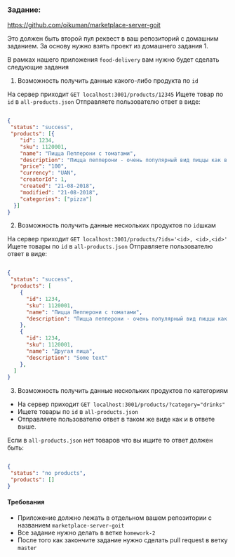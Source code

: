 ﻿### Задание:
https://github.com/oikuman/marketplace-server-goit

Это должен быть второй пул реквест в ваш репозиторий с домашним заданием.
За основу нужно взять проект из домашнего задания 1.

В рамках нашего приложения `food-delivery` вам нужно будет сделать следующие задания

1. Возможность получить данные какого-либо продукта по `id`

На сервер приходит `GET localhost:3001/products/12345` 
Ищете товар по `id` в `all-products.json`
Отправляете пользователю ответ в виде:

```json

{
 "status": "success", 
 "products": [{
    "id": 1234,
    "sku": 1120001,
    "name": "Пицца Пепперони с томатами",
    "description": "Пицца пепперони - очень популярный вид пиццы как в Европе, так и в Америке. Она получила свое название благодаря основному ингредиенту солями пепперони, который и отличает ее от всех остальных видов пицц. Он имеет острый вкус и при запекании покрывается хрустящей жирной корочкой.",
    "price": "100",
    "currency": "UAN",
    "creatorId": 1,
    "created": "21-08-2018",
    "modified": "21-08-2018",
    "categories": ["pizza"]
  }]
}

```

2. Возможность получить данные нескольких продуктов по `id`шкам

На сервер приходит `GET localhost:3001/products/?ids='<id>, <id>,<id>'` 
Ищете товары по `id` в `all-products.json`
Отправляете пользователю ответ в виде:

```json

{
 "status": "success", 
 "products": [
    {
      "id": 1234,
      "sku": 1120001,
      "name": "Пицца Пепперони с томатами",
      "description": "Пицца пепперони - очень популярный вид пиццы как в Европе, так и в Америке. Она получила свое название благодаря основному ингредиенту солями пепперони, который и отличает ее от всех остальных видов пицц. Он имеет острый вкус и при запекании покрывается хрустящей жирной корочкой.",
    },
    {
      "id": 1234,
      "sku": 1120001,
      "name": "Другая пица",
      "description": "Some text"
    },
  ]
}
```

3. Возможность получить данные нескольких продуктов по категориям

- На сервер приходит `GET localhost:3001/products/?category="drinks"` 
- Ищете товары по `id` в `all-products.json`
- Отправляете пользователю ответ в таком же виде как и в ответе выше.


Если в `all-products.json` нет товаров что вы ищите то ответ должен быть:

```json

{
 "status": "no products", 
 "products": []
}
```

#### Требования
   - Приложение должно лежать в отдельном вашем репозитории с названием `marketplace-server-goit`
   - Все задание нужно делать в ветке `homework-2`
   - После того как закончите задание нужно сделать pull request в ветку `master`